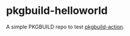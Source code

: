 # pkgbuild-helloworld
A simple PKGBUILD repo to test [pkgbuild-action](https://github.com/edlanglois/pkgbuild-action).
